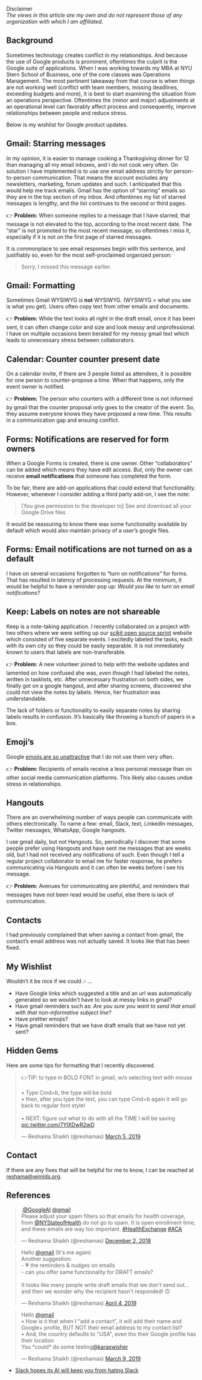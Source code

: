 Disclaimer  
*The views in this article are my own and do not represent those of any organization with which I am affiliated.*


## Background

Sometimes technology creates conflict in my relationships.  And because the use of Google products is prominent, oftentimes the culprit is the Google suite of applications.  When I was working towards my MBA at NYU Stern School of Business, one of the core classes was Operations Management.  The most pertinent takeaway from that course is when things are not working well (conflict with team members, missing deadlines, exceeding budgets and more), it is best to start examining the situation from an operations perspective.  Oftentimes the (minor and major) adjustments at an operational level can favorably affect process and consequently, improve relationships between people and reduce stress. 

Below is my wishlist for Google product updates.

## Gmail:  Starring messages

In my opinion, it is easier to manage cooking a Thanksgiving dinner for 12 than managing all my  email inboxes, and I do not cook very often.  On solution I have implemented is to use one email address strictly for person-to-person communication.  That means the account excludes any newsletters, marketing, forum updates and such.  I anticipated that this would help me track emails.  Gmail has the option of “starring” emails so they are in the top section of my inbox.  And oftentimes my list of starred messages is lengthy, and the list continues to the second or third pages.  

:point_right: **Problem:**  When someone replies to a message that I have starred, that message is not elevated to the top, according to the most recent date.  The “star” is not promoted to the most recent message, so oftentimes I miss it, especially if it is not on the first page of starred messages.

It is commonplace to see email responses begin with this sentence, and justifiably so, even for the most self-proclaimed organized person:  
>Sorry, I missed this message earlier.  

## Gmail: Formatting

Sometimes Gmail WYSIWYG is **not** WYSIWYG.  (WYSIWYG = what you see is what you get). Users often copy text from other emails and documents.  

:point_right: **Problem:**  While the text looks all right in the draft email, once it has been sent, it can often change color and size and look messy and unprofessional.  I have on multiple occasions been berated for my messy gmail text which leads to unnecessary stress between collaborators. 




## Calendar:  Counter counter present date

On a calendar invite, if there are 3 people listed as attendees, it is possible for one person to counter-propose a time.  When that happens, only the event owner is notified. 

:point_right: **Problem:**  The person who counters with a different time is not informed by gmail that the counter proposal only goes to the creator of the event.  So, they assume everyone knows they have proposed a new time.  This results in a communication gap and ensuing conflict.

## Forms:  Notifications are reserved for form owners

When a Google Forms is created, there is one owner.  Other “collaborators” can be added which means they have edit access.  *But*, only the owner can receive **email notifications** that someone has completed the form. 

To be fair, there are add-on applications that could extend that functionality.  However, whenever I consider adding a third party add-on, I see the note:  

>[You give permission to the developer to] See and download all your Google Drive files

It would be reassuring to know there was some functionality available by default which would also maintain privacy of a user’s google files.  

## Forms: Email notifications are not turned on as a default

I have on several occasions forgotten to “turn on notifications” for forms.  That has resulted in latency of processing requests. At the minimum, it would be helpful to have a reminder pop up:  *Would you like to turn on email notifications?*


## Keep:  Labels on notes are not shareable

Keep is a note-taking application.  I recently collaborated on a project with two others where we were setting up our [scikit open source sprint](http://wimlds.org/event/opensourcesprints/) website which consisted of five separate events.  I excitedly labeled the tasks, each with its own city so they could be easily separable.  It is not immediately known to users that labels are non-transferable. 

:point_right: **Problem:**  A new volunteer joined to help with the website updates and lamented on how confused she was, *even though* I had labeled the notes, written in tasklists, etc.  After unnecessary frustration on both sides, we finally got on a google hangout, and after sharing screens, discovered she could not view the notes by labels.  Hence, her frustration was understandable.  

The lack of folders or functionality to easily separate notes by sharing labels results in confusion.  It’s basically like throwing a bunch of papers in a box.  


## Emoji’s

Google [emojis are so unattractive](https://www.fastcompany.com/90203712/googles-blob-emojis-are-back-a-year-after-they-were-redesigned) that I do not use them very often.

:point_right: **Problem:** Recipients of emails receive a less personal message than on other social media communication platforms.  This likely also causes undue stress in relationships.  

## Hangouts

There are an overwhelming number of ways people can communicate with others electronically.  To name a few: email, Slack, text, LinkedIn messages, Twitter messages, WhatsApp, Google hangouts.

I use gmail daily, but not Hangouts. So, periodically I discover that some people prefer using Hangouts and have sent me messages that are weeks old, but I had not received any notifications of such.   Even though I tell a regular project collaborator to email me for faster response, he prefers communicating via Hangouts and it can often be weeks before I see his message. 

:point_right: **Problem:**  Avenues for communicating are plentiful, and reminders that messages have not been read would be useful, else there is lack of communication. 

## Contacts
I had previously complained that when saving a contact from gmail, the contact’s email address was not actually saved. It looks like that has been fixed.


## My Wishlist

Wouldn’t it be nice if we could :notes: …  
- Have Google links which suggested a title and an url was automatically generated so we wouldn't have to look at messy links in gmail?
- Have gmail reminders such as:  *Are you sure you want to send that email with that non-informative subject line?*
- Have prettier emojis?
- Have gmail reminders that we have draft emails that we have not yet sent?


## Hidden Gems
Here are some tips for formatting that I recently discovered. 


<blockquote class="twitter-tweet" data-lang="en"><p lang="en" dir="ltr">👉TIP:  to type in BOLD FONT in gmail, w/o selecting text with mouse<br> <br>• Type Cmd+b, the type will be bold<br>• then, after you type the text, you can type Cmd+b again it will go back to regular font style!<br><br>• NEXT:  figure out what to do with all the TIME I will be saving <a href="https://t.co/7YlXDwR2wD">pic.twitter.com/7YlXDwR2wD</a></p>&mdash; Reshama Shaikh (@reshamas) <a href="https://twitter.com/reshamas/status/1102947237624274946?ref_src=twsrc%5Etfw">March 5, 2019</a></blockquote>
<script async src="https://platform.twitter.com/widgets.js" charset="utf-8"></script>


## Contact
If there are any fixes that will be helpful for me to know, I can be reached at reshama@wimlds.org.  


## References

<blockquote class="twitter-tweet" data-lang="en"><p lang="en" dir="ltr">.<a href="https://twitter.com/GoogleAI?ref_src=twsrc%5Etfw">@GoogleAI</a> <a href="https://twitter.com/gmail?ref_src=twsrc%5Etfw">@gmail</a> <br>Please adjust your spam filters so that emails for health coverage, from <a href="https://twitter.com/NYStateofHealth?ref_src=twsrc%5Etfw">@NYStateofHealth</a> do not go to spam.  It is open enrollment time, and these emails are way too important.  <a href="https://twitter.com/hashtag/HealthExchange?src=hash&amp;ref_src=twsrc%5Etfw">#HealthExchange</a> <a href="https://twitter.com/hashtag/ACA?src=hash&amp;ref_src=twsrc%5Etfw">#ACA</a></p>&mdash; Reshama Shaikh (@reshamas) <a href="https://twitter.com/reshamas/status/1069268018746789888?ref_src=twsrc%5Etfw">December 2, 2018</a></blockquote>
<script async src="https://platform.twitter.com/widgets.js" charset="utf-8"></script>

<blockquote class="twitter-tweet" data-lang="en"><p lang="en" dir="ltr">Hello <a href="https://twitter.com/gmail?ref_src=twsrc%5Etfw">@gmail</a> (It&#39;s me again)<br>Another suggestion:<br>- 💗 the reminders &amp; nudges on emails<br>- can you offer same functionality for DRAFT emails?<br><br>It looks like many people write draft emails that we don&#39;t send out... and then we wonder why the recipient hasn&#39;t responded! 🙃</p>&mdash; Reshama Shaikh (@reshamas) <a href="https://twitter.com/reshamas/status/1113844074186977281?ref_src=twsrc%5Etfw">April 4, 2019</a></blockquote>
<script async src="https://platform.twitter.com/widgets.js" charset="utf-8"></script>

<blockquote class="twitter-tweet" data-lang="en"><p lang="en" dir="ltr">Hello <a href="https://twitter.com/gmail?ref_src=twsrc%5Etfw">@gmail</a><br>• How is it that when I &quot;add a contact&quot;, it will add their name and Google+ profile, BUT NOT their email address to my contact list?  <br>• And, the country defaults to &quot;USA&quot;, even tho their Google profile has their location<br>You *could* do some testing<a href="https://twitter.com/karaswisher?ref_src=twsrc%5Etfw">@karaswisher</a></p>&mdash; Reshama Shaikh (@reshamas) <a href="https://twitter.com/reshamas/status/1104420521792421888?ref_src=twsrc%5Etfw">March 9, 2019</a></blockquote>
<script async src="https://platform.twitter.com/widgets.js" charset="utf-8"></script>


- [Slack hopes its AI will keep you from hating Slack](https://twitter.com/reshamas/status/1115345695769337856)



